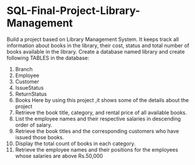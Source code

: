 # SQL-Final-Project-Library-Management
Build a project based on Library Management System. It keeps 
track all information about books in the library, their cost, status and total 
number of books available in the library. 
Create a database named library and create following TABLES in the database: 
1.  Branch 
2.  Employee 
3.  Customer 
4.  IssueStatus 
5.  ReturnStatus 
6.  Books 
  Here by using this project ,it shows some of the details about the project
1.  Retrieve the book title, category, and rental price of all available 
books. 
2.   List the employee names and their respective salaries in descending 
order of salary. 
3.  Retrieve the book titles and the corresponding customers who have 
issued those books. 
4.  Display the total count of books in each category. 
5.  Retrieve the employee names and their positions for the employees 
whose salaries are above Rs.50,000
